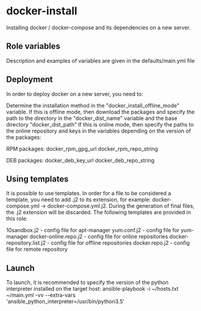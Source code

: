docker-install 
=========

Installing docker / docker-compose and its dependencies on a new server.

Role variables
------------
Description and examples of variables are given in the defaults/main.yml file

Deployment
--------------

In order to deploy docker on a new server, you need to:

Determine the installation method in the "docker_install_offline_mode" variable. If this is offline mode, then download the packages and specify the path to the directory in the "docker_dist_name" variable and the base directory "docker_dist_path" If this is online mode, then specify the paths to the online repository and keys in the variables depending on the version of the packages:

RPM packages: docker_rpm_gpg_url docker_rpm_repo_string

DEB packages: docker_deb_key_url docker_deb_repo_string

Using templates
------------
It is possible to use templates. In order for a file to be considered a template, you need to add .j2 to its extension, for example: docker-compose.yml -> docker-compose.yml.j2. During the generation of final files, the .j2 extension will be discarded. The following templates are provided in this role:

10sandbox.j2 - config file for apt-manager
yum.conf.j2 - config file for yum-manager
docker-online.repo.j2 - config file for online repositories
docker-repository.list.j2 - config file for offline repositories
docker.repo.j2 - config file for remote repository

Launch
------------
To launch, it is recommended to specify the version of the python interpreter installed on the target host: ansible-playbook -i ~/hosts.txt ~/main.yml -vv --extra-vars 'ansible_python_interpreter=/usr/bin/python3.5'
